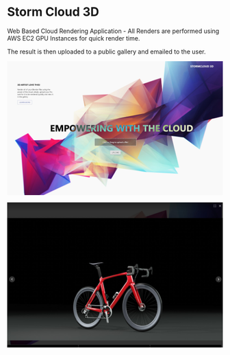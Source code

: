 # Storm Cloud 3D

Web Based Cloud Rendering Application - All Renders are performed using AWS EC2 GPU Instances for quick render time.

The result is then uploaded to a public gallery and emailed to the user.

![Screenshot](Screenshot-1.jpg)

![Screenshot](Screenshot-3.jpg)
